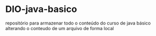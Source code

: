 # DIO-java-basico
repositório para armazenar todo o conteúdo do curso de java básico
alterando o conteudo de um arquivo de forma local